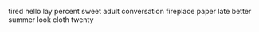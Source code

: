 tired hello lay percent sweet adult conversation fireplace paper late better summer look cloth twenty